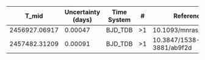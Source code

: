 |T_mid|Uncertainty (days)           |Time System|#                                            |Reference                           |
|-----|-----------------------------|-----------|---------------------------------------------|------------------------------------|
|2456927.06917|0.00047                      |BJD_TDB    |>1                                           |10.1093/mnras/stz2713               |
|2457482.31209|0.00091                      |BJD_TDB    |>1                                           |10.3847/1538-3881/ab9f2d            |
